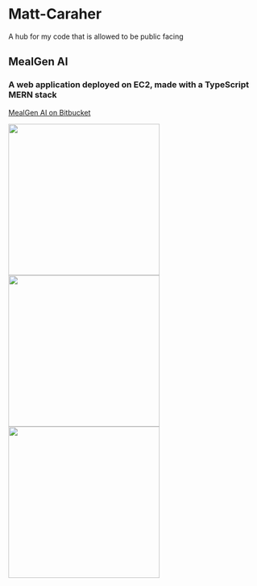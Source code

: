 # Matt-Caraher
A hub for my code that is allowed to be public facing

## MealGen AI
### A web application deployed on EC2, made with a TypeScript MERN stack
[MealGen AI on Bitbucket](https://bitbucket.org/mealgenapp/meal-gen/src/master/)

<img src="https://github.com/mattcar265/Matt-Caraher/assets/98040867/34320932-c20f-41a1-950e-e741dd54b923" width="300">
<img src="https://github.com/mattcar265/Matt-Caraher/assets/98040867/29a3fbe3-1ea2-4a30-8f5a-b8a58251b564" width="300">
<img src="https://github.com/mattcar265/Matt-Caraher/assets/98040867/5acdf402-fd95-481f-bb5d-520b893efa8a" width="300">
